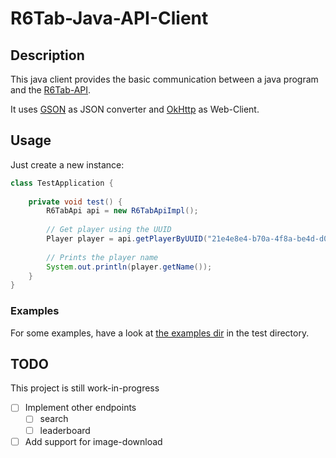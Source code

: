 # R6Tab-Java-API-Client
## Description
This java client provides the basic communication between a java program and the [R6Tab-API](https://github.com/Tabwire/R6Tab-API).

It uses [GSON](https://github.com/google/gson) as JSON converter and [OkHttp](https://square.github.io/okhttp/) as Web-Client.

## Usage
Just create a new instance: 

```java
class TestApplication {
    
    private void test() {
        R6TabApi api = new R6TabApiImpl();
        
        // Get player using the UUID
        Player player = api.getPlayerByUUID("21e4e8e4-b70a-4f8a-be4d-d0db7c8c9076");
        
        // Prints the player name
        System.out.println(player.getName());
    }    
}

```

### Examples
For some examples, have a look at [the examples dir](https://gitlab.com/siege-insights/r6tab-java-api-client/tree/master/src/test/java/com/gitlab/siegeinsights/r6tab/api/examples) in the test directory.

## TODO
This project is still work-in-progress


* [ ] Implement other endpoints
  * [ ] search
  * [ ] leaderboard
* [ ] Add support for image-download